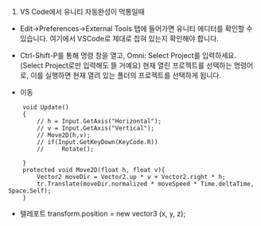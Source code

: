 1. VS Code에서 유니티 자동완성이 먹통일때
- Edit->Preferences->External Tools 탭에 들어가면 유니티 에디터를 확인할 수 있습니다. 여기에서 VSCode로 제대로 잡혀 있는지 확인해야 합니다.
- Ctrl-Shift-P를 통해 명령 창을 열고, Omni: Select Project를 입력하세요.
  (Select Project로만 입력해도 뜰 거예요)
  현재 열린 프로젝트를 선택하는 명령어로, 이를 실행하면 현재 열려 있는 폴더의 프로젝트를 선택하게 됩니다.

- 이동
```Unity
    void Update()
    {
        // h = Input.GetAxis("Horizontal");
        // v = Input.GetAxis("Vertical");
        // Move2D(h,v);
        // if(Input.GetKeyDown(KeyCode.R))
        //     Rotate();
        
    }
    protected void Move2D(float h, float v){
        Vector2 moveDir = Vector2.up * v + Vector2.right * h;
        tr.Translate(moveDir.normalized * moveSpeed * Time.deltaTime, Space.Self);
    }
```

- 텔레포트
transform.position = new vector3 (x, y, z);
